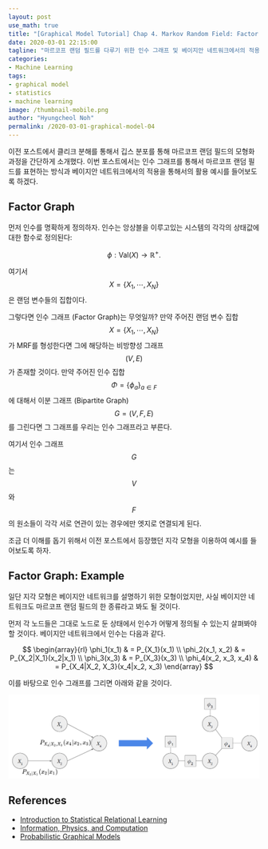 ```yaml
---
layout: post
use_math: true
title: "[Graphical Model Tutorial] Chap 4. Markov Random Field: Factor Graph"
date: 2020-03-01 22:15:00
tagline: "마르코프 랜덤 필드를 다루기 위한 인수 그래프 및 베이지안 네트워크에서의 적용 방법 소개"
categories:
- Machine Learning
tags:
- graphical model
- statistics
- machine learning
image: /thumbnail-mobile.png
author: "Hyungcheol Noh"
permalink: /2020-03-01-graphical-model-04
---
```


이전 포스트에서 클리크 분해를 통해서 깁스 분포를 통해 마르코프 랜덤 필드의 모형화 과정을 간단하게 소개했다. 이번 포스트에서는 인수 그래프를 통해서 마르코프 랜덤 필드를 표현하는 방식과 베이지안 네트워크에서의 적용을 통해서의 활용 예시를 들어보도록 하겠다.

## Factor Graph
먼저 인수를 명확하게 정의하자. 인수는 앙상블을 이루고있는 시스템의 각각의 상태값에 대한 함수로 정의된다:

$$
\phi: \text{Val}(X) \rightarrow \mathbb{R}^+.
$$

여기서 $$X=\{X_1, \cdots, X_N\}$$은 랜덤 변수들의 집합이다.

그렇다면 인수 그래프 (Factor Graph)는 무엇일까? 만약 주어진 랜덤 변수 집합 $$X=\{X_1, \cdots, X_N\}$$가 MRF를 형성한다면 그에 해당하는 비방향성 그래프 $$(V, E)$$가 존재할 것이다. 만약 주어진 인수 집합 $$\Phi=\{\phi_a\}_{a\in F}$$에 대해서 이분 그래프 (Bipartite Graph) $$G=(V, F, E)$$를 그린다면 그 그래프를 우리는 인수 그래프라고 부른다.

여기서 인수 그래프 $$G$$는 $$V$$와 $$F$$의 원소들이 각각 서로 연관이 있는 경우에만 엣지로 연결되게 된다.

조금 더 이해를 돕기 위해서 이전 포스트에서 등장했던 지각 모형을 이용하여 예시를 들어보도록 하자.

## Factor Graph: Example
일단 지각 모형은 베이지안 네트워크를 설명하기 위한 모형이었지만, 사실 베이지안 네트워크도 마르코프 랜덤 필드의 한 종류라고 봐도 될 것이다.

먼저 각 노드들은 그대로 노드로 둔 상태에서 인수가 어떻게 정의될 수 있는지 살펴봐야 할 것이다. 베이지안 네트워크에서 인수는 다음과 같다.

$$
\begin{array}{rl}
\phi_1(x_1) & = P_{X_1}(x_1) \\
\phi_2(x_1, x_2) & = P_{X_2|X_1}(x_2|x_1) \\
\phi_3(x_3) & = P_{X_3}(x_3) \\
\phi_4(x_2, x_3, x_4) & = P_{X_4|X_2, X_3}(x_4|x_2, x_3)
\end{array}
$$

이를 바탕으로 인수 그래프를 그리면 아래와 같을 것이다.

![](/assets/img/2020-03-01-graphical-model-04/2020-03-01-graphical-model-04_2020-03-06-20-49-07.png)

## References
- [Introduction to Statistical Relational Learning](https://mitpress.mit.edu/books/introduction-statistical-relational-learning)
- [Information, Physics, and Computation](https://web.stanford.edu/~montanar/RESEARCH/book.html)
- [Probabilistic Graphical Models](https://mitpress.mit.edu/books/probabilistic-graphical-models)
